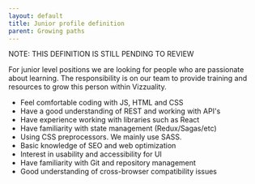 ```yaml
---
layout: default
title: Junior profile definition
parent: Growing paths
---
```


NOTE: THIS DEFINITION IS STILL PENDING TO REVIEW

For junior level positions we are looking for people who are passionate about learning. The responsibility is on our team to provide training and resources to grow this person within Vizzuality.

* Feel comfortable coding with JS, HTML and CSS
* Have a good understanding of REST and working with API's
* Have experience working with libraries such as React
* Have familiarity with state management (Redux/Sagas/etc)
* Using CSS preprocessors. We mainly use SASS.
* Basic knowledge of SEO and web optimization
* Interest in usability and accessibility for UI
* Have familiarity with Git and repository management
* Good understanding of cross-browser compatibility issues
